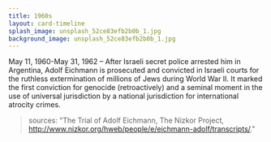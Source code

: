 ```yaml
---
title: 1960s
layout: card-timeline
splash_image: unsplash_52ce83efb2b0b_1.jpg
background_image: unsplash_52ce83efb2b0b_1.jpg
---
```

May 11, 1960-May 31, 1962 – After Israeli secret police arrested him in Argentina, Adolf Eichmann is prosecuted and convicted in Israeli courts for the ruthless extermination of millions of Jews during World War II. It marked the first conviction for genocide (retroactively) and a seminal moment in the use of universal jurisdiction by a national jurisdiction for international atrocity crimes.

> sources: "The Trial of Adolf Eichmann, The Nizkor Project, http://www.nizkor.org/hweb/people/e/eichmann-adolf/transcripts/." 

